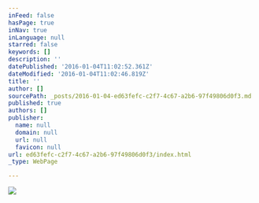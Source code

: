 ```yaml
---
inFeed: false
hasPage: true
inNav: true
inLanguage: null
starred: false
keywords: []
description: ''
datePublished: '2016-01-04T11:02:52.361Z'
dateModified: '2016-01-04T11:02:46.819Z'
title: ''
author: []
sourcePath: _posts/2016-01-04-ed63fefc-c2f7-4c67-a2b6-97f49806d0f3.md
published: true
authors: []
publisher:
  name: null
  domain: null
  url: null
  favicon: null
url: ed63fefc-c2f7-4c67-a2b6-97f49806d0f3/index.html
_type: WebPage

---
```

![](https://the-grid-user-content.s3-us-west-2.amazonaws.com/3a70546a-c8ee-4834-b411-6df36d88582c.jpg)
